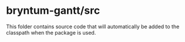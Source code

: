# bryntum-gantt/src

This folder contains source code that will automatically be added to the classpath when
the package is used.

